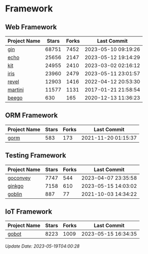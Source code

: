 # Framework

## Web Framework
| Project Name | Stars | Forks | Last Commit |
| ------------ | ----- | ----- | ----------- |
| [gin](https://github.com/gin-gonic/gin) | 68751 | 7452 | 2023-05-10 09:19:26 |
| [echo](https://github.com/labstack/echo) | 25656 | 2147 | 2023-05-12 19:14:29 |
| [kit](https://github.com/go-kit/kit) | 24955 | 2410 | 2023-03-02 02:16:12 |
| [iris](https://github.com/kataras/iris) | 23960 | 2479 | 2023-05-11 23:01:57 |
| [revel](https://github.com/revel/revel) | 12903 | 1416 | 2022-04-12 20:53:30 |
| [martini](https://github.com/go-martini/martini) | 11577 | 1131 | 2017-01-21 21:58:54 |
| [beego](https://github.com/astaxie/beego) | 630 | 165 | 2020-12-13 11:36:23 |

## ORM Framework
| Project Name | Stars | Forks | Last Commit |
| ------------ | ----- | ----- | ----------- |
| [gorm](https://github.com/jinzhu/gorm) | 583 | 173 | 2021-11-20 01:15:37 |

## Testing Framework
| Project Name | Stars | Forks | Last Commit |
| ------------ | ----- | ----- | ----------- |
| [goconvey](https://github.com/smartystreets/goconvey) | 7747 | 544 | 2023-04-07 23:35:58 |
| [ginkgo](https://github.com/onsi/ginkgo) | 7158 | 610 | 2023-05-15 14:03:02 |
| [goblin](https://github.com/franela/goblin) | 887 | 77 | 2021-10-03 14:34:22 |

## IoT Framework
| Project Name | Stars | Forks | Last Commit |
| ------------ | ----- | ----- | ----------- |
| [gobot](https://github.com/hybridgroup/gobot) | 8223 | 1009 | 2023-05-15 16:34:35 |

*Update Date: 2023-05-19T04:00:28*